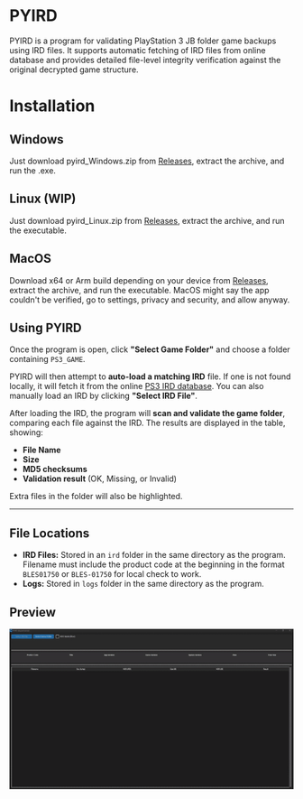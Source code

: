 # PYIRD
PYIRD is a program for validating PlayStation 3 JB folder game backups using IRD files. It supports automatic fetching of IRD files from online database and provides detailed file-level integrity verification against the original decrypted game structure.

Installation
============
Windows
------------------------
Just download pyird_Windows.zip from [Releases](https://github.com/FlexBy420/pyird/releases/latest), extract the archive, and run the .exe.

Linux (WIP)
------------------------
Just download pyird_Linux.zip from [Releases](https://github.com/FlexBy420/pyird/releases/latest), extract the archive, and run the executable.

MacOS
------------------------
Download x64 or Arm build depending on your device from [Releases](https://github.com/FlexBy420/pyird/releases/latest), extract the archive, and run the executable.
MacOS might say the app couldn't be verified, go to settings, privacy and security, and allow anyway.

## Using PYIRD

Once the program is open, click **"Select Game Folder"** and choose a folder containing `PS3_GAME`.

PYIRD will then attempt to **auto-load a matching IRD** file. If one is not found locally, it will fetch it from the online [PS3 IRD database](https://flexby420.github.io/playstation_3_ird_database/). You can also manually load an IRD by clicking **"Select IRD File"**.

After loading the IRD, the program will **scan and validate the game folder**, comparing each file against the IRD. The results are displayed in the table, showing:

- **File Name**
- **Size**
- **MD5 checksums**
- **Validation result** (OK, Missing, or Invalid)  

Extra files in the folder will also be highlighted.

---

## File Locations
- **IRD Files:** Stored in an `ird` folder in the same directory as the program. Filename must include the product code at the beginning in the format `BLES01750` or `BLES-01750` for local check to work.
- **Logs:** Stored in `logs` folder in the same directory as the program.

## Preview
![Preview](preview/preview.gif)